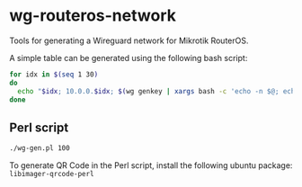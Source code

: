 # wg-routeros-network

Tools for generating a Wireguard network for Mikrotik RouterOS.

A simple table can be generated using the following bash script:

```bash
for idx in $(seq 1 30)
do 
  echo "$idx; 10.0.0.$idx; $(wg genkey | xargs bash -c 'echo -n $@; echo -n \;\ ; echo $@ | wg pubkey' bash)";
done
```

## Perl script

```bash
./wg-gen.pl 100
```

To generate QR Code in the Perl script, install the following ubuntu package:
```libimager-qrcode-perl```
